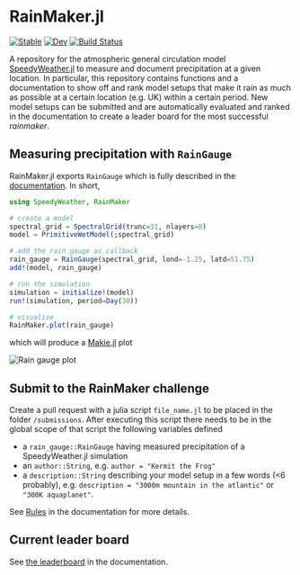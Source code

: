 # RainMaker.jl

[![Stable](https://img.shields.io/badge/docs-stable-blue.svg)](https://speedyweather.github.io/RainMaker.jl/stable/)
[![Dev](https://img.shields.io/badge/docs-dev-blue.svg)](https://speedyweather.github.io/RainMaker.jl/dev/)
[![Build Status](https://github.com/SpeedyWeather/RainMaker.jl/actions/workflows/CI.yml/badge.svg?branch=main)](https://github.com/SpeedyWeather/RainMaker.jl/actions/workflows/CI.yml?query=branch%3Amain)

A repository for the atmospheric general circulation model
[SpeedyWeather.jl](https://github.com/SpeedyWeather/SpeedyWeather.jl)
to measure and document precipitation at a given location.
In particular, this repository contains functions and a documentation
to show off and rank model setups that make it rain as much
as possible at a certain location (e.g. UK) within a certain period.
New model setups can be submitted and are automatically evaluated
and ranked in the documentation to create a leader board
for the most successful *rainmaker*.

## Measuring precipitation with `RainGauge`

RainMaker.jl exports `RainGauge` which is fully described
in the [documentation](https://speedyweather.github.io/RainMaker.jl/dev/rain_gauge/).
In short,

```julia
using SpeedyWeather, RainMaker

# create a model
spectral_grid = SpectralGrid(trunc=31, nlayers=8)
model = PrimitiveWetModel(;spectral_grid)

# add the rain gauge as callback
rain_gauge = RainGauge(spectral_grid, lond=-1.25, latd=51.75)
add!(model, rain_gauge)

# run the simulation
simulation = initialize!(model)
run!(simulation, period=Day(30))

# visualise 
RainMaker.plot(rain_gauge)
```

which will produce a [Makie.jl](https://github.com/MakieOrg/Makie.jl) plot

![Rain gauge plot](https://speedyweather.github.io/RainMaker.jl/dev/rain_gauge.png)

## Submit to the RainMaker challenge

Create a pull request with a julia script `file_name.jl` to be placed
in the folder `/submissions`. After executing this script there needs
to be in the global scope of that script the following variables defined

- a `rain_gauge::RainGauge` having measured precipitation of a SpeedyWeather.jl simulation
- an `author::String`, e.g. `author = "Kermit the Frog"`
- a `description::String` describing your model setup in a few words (<6 probably), e.g. `description = "3000m mountain in the atlantic"` or `"300K aquaplanet"`.

See [Rules](https://speedyweather.github.io/RainMaker.jl/dev/submit/#Rules)
in the documentation for more details.

## Current leader board

See [the leaderboard](https://speedyweather.github.io/RainMaker.jl/dev/leaderboard/)
in the documentation.
